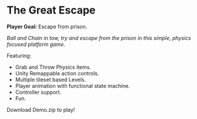 # The Great Escape

**Player Goal:** Escape from prison.

*Ball and Chain in tow, try and escape from the prison in this simple, physics focused platform game.*

Featuring:
- Grab and Throw Physics items.
- Unity Remappable action controls.
- Multiple tileset based Levels.
- Player animation with functional state machine.
- Controller support.
- Fun.


Download Demo.zip to play!

